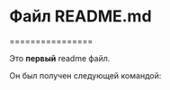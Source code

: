 # Файл README.md
================

Это **первый** readme файл.  

Он был получен следующей командой:  

```$ touch README.md
```